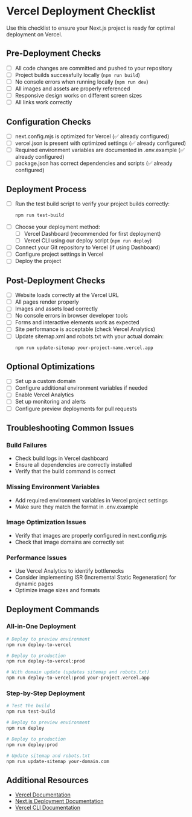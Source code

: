 # Vercel Deployment Checklist

Use this checklist to ensure your Next.js project is ready for optimal deployment on Vercel.

## Pre-Deployment Checks

- [ ] All code changes are committed and pushed to your repository
- [ ] Project builds successfully locally (`npm run build`)
- [ ] No console errors when running locally (`npm run dev`)
- [ ] All images and assets are properly referenced
- [ ] Responsive design works on different screen sizes
- [ ] All links work correctly

## Configuration Checks

- [ ] next.config.mjs is optimized for Vercel (✅ already configured)
- [ ] vercel.json is present with optimized settings (✅ already configured)
- [ ] Required environment variables are documented in .env.example (✅ already configured)
- [ ] package.json has correct dependencies and scripts (✅ already configured)

## Deployment Process

- [ ] Run the test build script to verify your project builds correctly:
  ```bash
  npm run test-build
  ```
- [ ] Choose your deployment method:
  - [ ] Vercel Dashboard (recommended for first deployment)
  - [ ] Vercel CLI using our deploy script (`npm run deploy`)
- [ ] Connect your Git repository to Vercel (if using Dashboard)
- [ ] Configure project settings in Vercel
- [ ] Deploy the project

## Post-Deployment Checks

- [ ] Website loads correctly at the Vercel URL
- [ ] All pages render properly
- [ ] Images and assets load correctly
- [ ] No console errors in browser developer tools
- [ ] Forms and interactive elements work as expected
- [ ] Site performance is acceptable (check Vercel Analytics)
- [ ] Update sitemap.xml and robots.txt with your actual domain:
  ```bash
  npm run update-sitemap your-project-name.vercel.app
  ```

## Optional Optimizations

- [ ] Set up a custom domain
- [ ] Configure additional environment variables if needed
- [ ] Enable Vercel Analytics
- [ ] Set up monitoring and alerts
- [ ] Configure preview deployments for pull requests

## Troubleshooting Common Issues

### Build Failures
- Check build logs in Vercel dashboard
- Ensure all dependencies are correctly installed
- Verify that the build command is correct

### Missing Environment Variables
- Add required environment variables in Vercel project settings
- Make sure they match the format in .env.example

### Image Optimization Issues
- Verify that images are properly configured in next.config.mjs
- Check that image domains are correctly set

### Performance Issues
- Use Vercel Analytics to identify bottlenecks
- Consider implementing ISR (Incremental Static Regeneration) for dynamic pages
- Optimize image sizes and formats

## Deployment Commands

### All-in-One Deployment

```bash
# Deploy to preview environment
npm run deploy-to-vercel

# Deploy to production
npm run deploy-to-vercel:prod

# With domain update (updates sitemap and robots.txt)
npm run deploy-to-vercel:prod your-project.vercel.app
```

### Step-by-Step Deployment

```bash
# Test the build
npm run test-build

# Deploy to preview environment
npm run deploy

# Deploy to production
npm run deploy:prod

# Update sitemap and robots.txt
npm run update-sitemap your-domain.com
```

## Additional Resources

- [Vercel Documentation](https://vercel.com/docs)
- [Next.js Deployment Documentation](https://nextjs.org/docs/deployment)
- [Vercel CLI Documentation](https://vercel.com/docs/cli)
